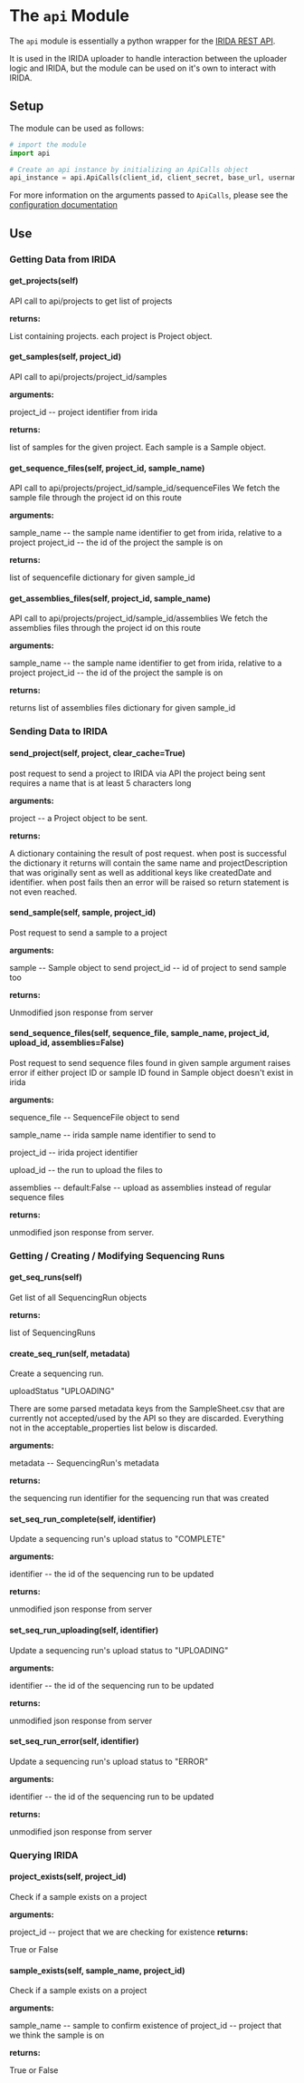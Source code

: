 # The `api` Module

The `api` module is essentially a python wrapper for the [IRIDA REST API](https://irida.corefacility.ca/documentation/developer/rest/).

It is used in the IRIDA uploader to handle interaction between the uploader logic and IRIDA, but the module can be used on it's own to interact with IRIDA.

## Setup

The module can be used as follows:

```python
# import the module
import api

# Create an api instance by initializing an ApiCalls object
api_instance = api.ApiCalls(client_id, client_secret, base_url, username, password)
```

For more information on the arguments passed to `ApiCalls`, please see the [configuration documentation](../configuration.md)

## Use

### Getting Data from IRIDA

#### get_projects(self)
API call to api/projects to get list of projects

**returns:**

List containing projects. each project is Project object.

#### get_samples(self, project_id)
API call to api/projects/project_id/samples

**arguments:**

project_id -- project identifier from irida

**returns:**

list of samples for the given project.
Each sample is a Sample object.

#### get_sequence_files(self, project_id, sample_name)
API call to api/projects/project_id/sample_id/sequenceFiles
We fetch the sample file through the project id on this route

**arguments:**

sample_name -- the sample name identifier to get from irida, relative to a project
project_id -- the id of the project the sample is on

**returns:**

list of sequencefile dictionary for given sample_id

#### get_assemblies_files(self, project_id, sample_name)
API call to api/projects/project_id/sample_id/assemblies
We fetch the assemblies files through the project id on this route

**arguments:**

sample_name -- the sample name identifier to get from irida, relative to a project
project_id -- the id of the project the sample is on

**returns:**

returns list of assemblies files dictionary for given sample_id

### Sending Data to IRIDA

#### send_project(self, project, clear_cache=True)
post request to send a project to IRIDA via API
the project being sent requires a name that is at least
5 characters long

**arguments:**

project -- a Project object to be sent.

**returns:**

A dictionary containing the result of post request.
when post is successful the dictionary it returns will contain the same
name and projectDescription that was originally sent as well as
additional keys like createdDate and identifier.
when post fails then an error will be raised so return statement is
not even reached.

#### send_sample(self, sample, project_id)
Post request to send a sample to a project

**arguments:**

sample -- Sample object to send
project_id -- id of project to send sample too

**returns:**

Unmodified json response from server

#### send_sequence_files(self, sequence_file, sample_name, project_id, upload_id, assemblies=False)
Post request to send sequence files found in given sample argument
raises error if either project ID or sample ID found in Sample object
doesn't exist in irida

**arguments:**

sequence_file -- SequenceFile object to send

sample_name -- irida sample name identifier to send to

project_id -- irida project identifier

upload_id -- the run to upload the files to

assemblies -- default:False -- upload as assemblies instead of regular sequence files

**returns:**

unmodified json response from server.

### Getting / Creating / Modifying Sequencing Runs

#### get_seq_runs(self)
Get list of all SequencingRun objects

**returns:**

list of SequencingRuns

#### create_seq_run(self, metadata)
Create a sequencing run.

uploadStatus "UPLOADING"

There are some parsed metadata keys from the SampleSheet.csv that are
currently not accepted/used by the API so they are discarded.
Everything not in the acceptable_properties list below is discarded.

**arguments:**

metadata -- SequencingRun's metadata

**returns:**

the sequencing run identifier for the sequencing run that was created

#### set_seq_run_complete(self, identifier)
Update a sequencing run's upload status to "COMPLETE"

**arguments:**

identifier -- the id of the sequencing run to be updated

**returns:**

unmodified json response from server

#### set_seq_run_uploading(self, identifier)
Update a sequencing run's upload status to "UPLOADING"

**arguments:**

identifier -- the id of the sequencing run to be updated

**returns:**

unmodified json response from server

#### set_seq_run_error(self, identifier)
Update a sequencing run's upload status to "ERROR"

**arguments:**

identifier -- the id of the sequencing run to be updated

**returns:**

unmodified json response from server


### Querying IRIDA

#### project_exists(self, project_id)
Check if a sample exists on a project

**arguments:**

project_id -- project that we are checking for existence
**returns:**

True or False

#### sample_exists(self, sample_name, project_id)
Check if a sample exists on a project

**arguments:**

sample_name -- sample to confirm existence of
project_id -- project that we think the sample is on

**returns:**

True or False
